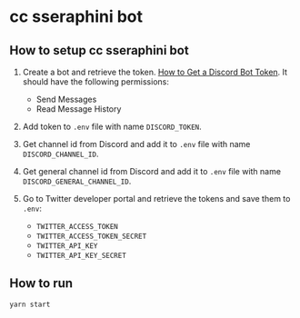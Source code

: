 # cc sseraphini bot

## How to setup cc sseraphini bot

1. Create a bot and retrieve the token. [How to Get a Discord Bot Token](https://www.writebots.com/discord-bot-token/). It should have the following permissions:

   - Send Messages
   - Read Message History

1. Add token to `.env` file with name `DISCORD_TOKEN`.

1. Get channel id from Discord and add it to `.env` file with name `DISCORD_CHANNEL_ID`.

1. Get general channel id from Discord and add it to `.env` file with name `DISCORD_GENERAL_CHANNEL_ID`.

1. Go to Twitter developer portal and retrieve the tokens and save them to `.env`:
   - `TWITTER_ACCESS_TOKEN`
   - `TWITTER_ACCESS_TOKEN_SECRET`
   - `TWITTER_API_KEY`
   - `TWITTER_API_KEY_SECRET`

## How to run

```
yarn start
```
